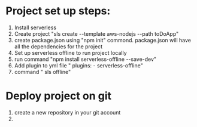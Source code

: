 # Project set up steps:
 1. Install serverless
 2. Create project "sls create --template aws-nodejs --path toDoApp"
 3. create package.json using "npm init" commond. package.json will  have all the dependencies for the project
 4. Set up serverless offline to run project locally
 5. run command "npm install serverless-offline --save-dev"
 6. Add plugin to yml file " plugins:
                                - serverless-offline"
 7. command " sls offline"

 # Deploy project on git
  1. create a new repository in your git account
  2.                             